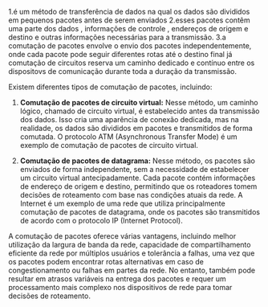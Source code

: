 1.é um método de transferência de dados na qual os dados são divididos em pequenos pacotes antes de serem enviados 
2.esses pacotes contêm uma parte dos dados , informações de controle , endereços de origem e destino e outras informações necessárias para a transmissão.
3.a comutação de pacotes envolve o envio dos pacotes independentemente, onde cada pacote pode seguir diferentes rotas até o destino final já comutação de circuitos reserva um caminho dedicado e contínuo entre os dispositovs de comunicação durante toda a duração da transmissão.



Existem diferentes tipos de comutação de pacotes, incluindo:

1. **Comutação de pacotes de circuito virtual:** Nesse método, um caminho lógico, chamado de circuito virtual, é estabelecido antes da transmissão dos dados. Isso cria uma aparência de conexão dedicada, mas na realidade, os dados são divididos em pacotes e transmitidos de forma comutada. O protocolo ATM (Asynchronous Transfer Mode) é um exemplo de comutação de pacotes de circuito virtual.
    
2. **Comutação de pacotes de datagrama:** Nesse método, os pacotes são enviados de forma independente, sem a necessidade de estabelecer um circuito virtual antecipadamente. Cada pacote contém informações de endereço de origem e destino, permitindo que os roteadores tomem decisões de roteamento com base nas condições atuais da rede. A Internet é um exemplo de uma rede que utiliza principalmente comutação de pacotes de datagrama, onde os pacotes são transmitidos de acordo com o protocolo IP (Internet Protocol).
    

A comutação de pacotes oferece várias vantagens, incluindo melhor utilização da largura de banda da rede, capacidade de compartilhamento eficiente da rede por múltiplos usuários e tolerância a falhas, uma vez que os pacotes podem encontrar rotas alternativas em caso de congestionamento ou falhas em partes da rede. No entanto, também pode resultar em atrasos variáveis na entrega dos pacotes e requer um processamento mais complexo nos dispositivos de rede para tomar decisões de roteamento.